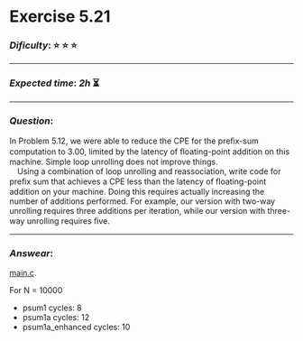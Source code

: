 Exercise 5.21
==============

### ***Dificulty***: :star: :star: :star:   

---

### ***Expected time***: ***2h*** :hourglass_flowing_sand:

---

### ***Question***:
In Problem 5.12, we were able to reduce the CPE for the preﬁx-sum computation to 3.00, limited by the latency of ﬂoating-point addition on this machine. Simple loop unrolling does not improve things.  
&emsp;Using a combination of loop unrolling and reassociation, write code for preﬁx sum that achieves a CPE less than the latency of ﬂoating-point addition on your machine. Doing this requires actually increasing the number of additions performed. For example, our version with two-way unrolling requires three additions per iteration, while our version with three-way unrolling requires ﬁve.  

---  

### ***Answear***:   
[main.c](./main.c).  

For N = 10000  
- psum1 cycles: 8
- psum1a cycles: 12
- psum1a_enhanced cycles: 10
